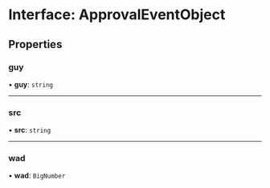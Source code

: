 # Interface: ApprovalEventObject

## Properties

### guy

• **guy**: `string`

___

### src

• **src**: `string`

___

### wad

• **wad**: `BigNumber`
